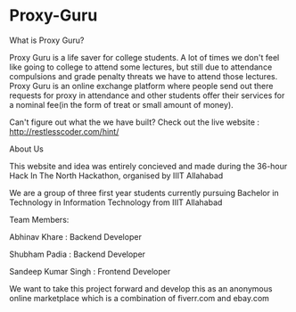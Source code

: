 # Proxy-Guru
What is Proxy Guru?

Proxy Guru is a life saver for college students.
A lot of times we don't feel like going to college to attend some lectures, but still due to attendance compulsions and grade penalty threats we have to attend those lectures.
Proxy Guru is an online exchange platform where people send out there requests for proxy in attendance and other students offer their services for a nominal fee(in the form of treat or small amount of money).

Can't figure out what the we have built?
Check out the live website : http://restlesscoder.com/hint/

About Us


This website and idea was entirely concieved and made during the 36-hour Hack In The North Hackathon, organised by IIIT Allahabad

We are a group of three first year students currently pursuing Bachelor in Technology in Information Technology from IIIT Allahabad

Team Members:

Abhinav Khare       : Backend Developer

Shubham Padia       : Backend Developer

Sandeep Kumar Singh : Frontend Developer


We want to take this project forward and develop this as an anonymous online marketplace which is a combination of fiverr.com and ebay.com
